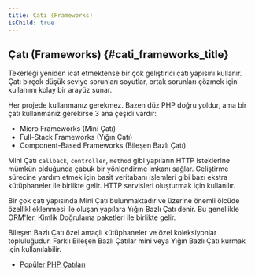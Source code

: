 ```yaml
---
title: Çatı (Frameworks)
isChild: true
---
```


## Çatı (Frameworks) {#cati_frameworks_title}

Tekerleği yeniden icat etmektense bir çok geliştirici çatı yapısını kullanır. Çatı birçok düşük seviye sorunları soyutlar, ortak sorunları çözmek için kullanımı kolay bir arayüz sunar.

Her projede kullanmanız gerekmez. Bazen düz PHP doğru yoldur, ama bir çatı kullanmanız gerekirse 3 ana çeşidi vardır:

* Micro Frameworks (Mini Çatı)
* Full-Stack Frameworks (Yığın Çatı)
* Component-Based Frameworks (Bileşen Bazlı Çatı)

Mini Çatı `callback`, `controller`, `method` gibi yapıların HTTP isteklerine mümkün olduğunda çabuk bir yönlendirme imkanı sağlar. Geliştirme sürecine yardım etmek için basit veritabanı işlemleri gibi bazı ekstra kütüphaneler ile birlikte gelir. HTTP servisleri oluşturmak için kullanılır.

Bir çok çatı yapısında Mini Çatı bulunmaktadır ve üzerine önemli ölcüde özellikl eklenmesi ile oluşan yapılara Yığın Bazlı Çatı denir. Bu genellikle ORM'ler, Kimlik Doğrulama paketleri ile birlikte gelir.

Bileşen Bazlı Çatı özel amaçlı kütüphaneler ve özel koleksiyonlar topluluğudur. Farklı Bileşen Bazlı Çatılar mini veya Yığın Bazlı Çatı kurmak için kullanılabilir.

* [Popüler PHP Çatıları](https://github.com/codeguy/php-the-right-way/wiki/Frameworks)